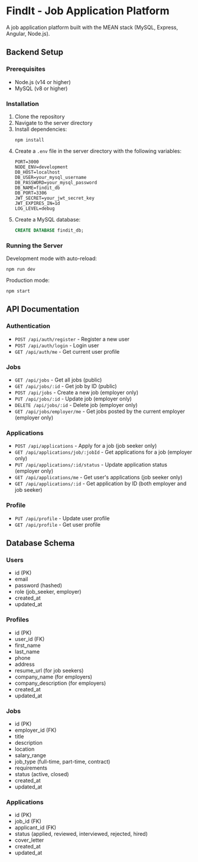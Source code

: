 # FindIt - Job Application Platform

A job application platform built with the MEAN stack (MySQL, Express, Angular, Node.js).

## Backend Setup

### Prerequisites

- Node.js (v14 or higher)
- MySQL (v8 or higher)

### Installation

1. Clone the repository
2. Navigate to the server directory
3. Install dependencies:
   ```
   npm install
   ```
4. Create a `.env` file in the server directory with the following variables:
   ```
   PORT=3000
   NODE_ENV=development
   DB_HOST=localhost
   DB_USER=your_mysql_username
   DB_PASSWORD=your_mysql_password
   DB_NAME=findit_db
   DB_PORT=3306
   JWT_SECRET=your_jwt_secret_key
   JWT_EXPIRES_IN=1d
   LOG_LEVEL=debug
   ```
5. Create a MySQL database:
   ```sql
   CREATE DATABASE findit_db;
   ```

### Running the Server

Development mode with auto-reload:
```
npm run dev
```

Production mode:
```
npm start
```

## API Documentation

### Authentication

- `POST /api/auth/register` - Register a new user
- `POST /api/auth/login` - Login user
- `GET /api/auth/me` - Get current user profile

### Jobs

- `GET /api/jobs` - Get all jobs (public)
- `GET /api/jobs/:id` - Get job by ID (public)
- `POST /api/jobs` - Create a new job (employer only)
- `PUT /api/jobs/:id` - Update job (employer only)
- `DELETE /api/jobs/:id` - Delete job (employer only)
- `GET /api/jobs/employer/me` - Get jobs posted by the current employer (employer only)

### Applications

- `POST /api/applications` - Apply for a job (job seeker only)
- `GET /api/applications/job/:jobId` - Get applications for a job (employer only)
- `PUT /api/applications/:id/status` - Update application status (employer only)
- `GET /api/applications/me` - Get user's applications (job seeker only)
- `GET /api/applications/:id` - Get application by ID (both employer and job seeker)

### Profile

- `PUT /api/profile` - Update user profile
- `GET /api/profile` - Get user profile

## Database Schema

### Users
- id (PK)
- email
- password (hashed)
- role (job_seeker, employer)
- created_at
- updated_at

### Profiles
- id (PK)
- user_id (FK)
- first_name
- last_name
- phone
- address
- resume_url (for job seekers)
- company_name (for employers)
- company_description (for employers)
- created_at
- updated_at

### Jobs
- id (PK)
- employer_id (FK)
- title
- description
- location
- salary_range
- job_type (full-time, part-time, contract)
- requirements
- status (active, closed)
- created_at
- updated_at

### Applications
- id (PK)
- job_id (FK)
- applicant_id (FK)
- status (applied, reviewed, interviewed, rejected, hired)
- cover_letter
- created_at
- updated_at
